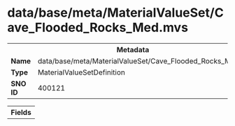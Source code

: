 <h1>data/base/meta/MaterialValueSet/Cave_Flooded_Rocks_Med.mvs</h1><table><tr><th colspan="100%">Metadata</th></tr><tr><td><b>Name</b></td><td>data/base/meta/MaterialValueSet/Cave_Flooded_Rocks_Med.mvs</td></tr><tr><td><b>Type</b></td><td>MaterialValueSetDefinition</td></tr><tr><td><b>SNO ID</b></td><td>400121</td></tr></table>

<table><tr><th colspan="100%">Fields</th></tr></table>

